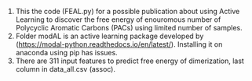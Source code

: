1. This the code (FEAL.py) for a possible publication about using Active Learning to discover the free energy of enouromous number of Polycyclic Aromatic Carbons (PACs) using limited number of samples.   
2. Folder modAL is an active learning package developed by (https://modal-python.readthedocs.io/en/latest/). Installing it on anaconda using pip has issues.   
3. There are 311 input features to predict free energy of dimerization, last column in data_all.csv (assoc).   
